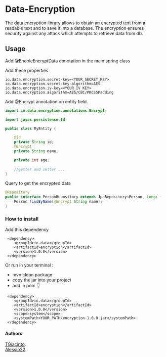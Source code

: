 # Data-Encryption


The data encryption library allows to obtain an encrypted text from a readable text and to save it into a database. The encryption ensures security against any attack which attempts to retrieve data from db.
## Usage

Add @EnableEncryptData annotation in the main spring class

Add these properties
```
io.data.encryption.secret-key=<YOUR_SECRET_KEY>
io.data.encryption.secret-key-algorithm=AES
io.data.encryption.iv-key=<YOUR_IV_KEY>
io.data.encryption.algorithm=AES/CBC/PKCS5Padding
```

Add @Encrypt annotation on entity field.

```java
import io.data.encryption.annotations.Encrypt;

import javax.persistence.Id;

public class MyEntity {

    @Id
    private String id;
    @Encrypt
    private String name;

    private int age;
    
    //getter and setter ...
}
```

Query to get the encrypted data
``` java
@Repository
public interface PersonRepository extends JpaRepository<Person, Long> {
    Person findByName(@Encrypt String name);
}
```


### How to install

Add this dependency
```
 <dependency>
    <groupId>io.data</groupId>
    <artifactId>encryption</artifactId>
    <version>1.0.0</version>
 </dependency>
```


Or run in your terminal :

- mvn clean package
- copy the jar into your project
- add in pom 👇

```
 <dependency>
    <groupId>io.data</groupId>
    <artifactId>encryption</artifactId>
    <version>1.0.0</version>
    <scope>system</scope>
    <systemPath>YOUR_PATH/encryption-1.0.0.jar</systemPath>
 </dependency>
```

#### Authors

[TGiacinto](https://github.com/TGiacinto).  
[Alessio22](https://github.com/Alessio22).  
